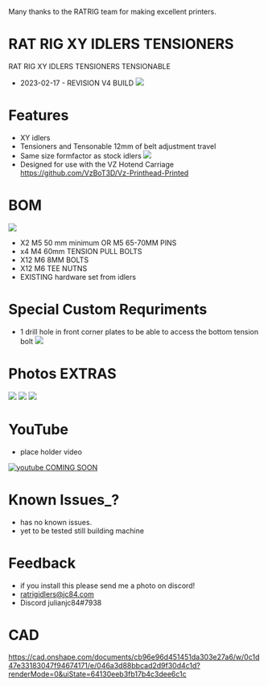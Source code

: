 Many thanks to the RATRIG team for making excellent printers.

# RAT RIG XY IDLERS TENSIONERS

RAT RIG XY IDLERS TENSIONERS TENSIONABLE

- 2023-02-17 - REVISION V4 BUILD
![](images/IDLER_SET.jpg)

# Features

- XY idlers
- Tensioners and Tensonable 12mm of belt adjustment travel
- Same size formfactor as stock idlers
![](images/TOPSIZING.jpg)
- Designed for use with the VZ Hotend Carriage https://github.com/VzBoT3D/Vz-Printhead-Printed

# BOM
![](images/BOM.jpg)
- X2 M5 50 mm minimum OR M5 65-70MM PINS
- x4 M4 60mm TENSION PULL BOLTS
- X12 M6 8MM BOLTS
- X12 M6 TEE NUTNS 
- EXISTING hardware set from idlers

# Special Custom Requriments

- 1 drill hole in front corner plates to be able to access the bottom tension bolt
![](images/FRONTHOLE.jpg)

# Photos EXTRAS

![](images/BULD1.jpg)
![](images/installed1.jpg)
![](images/INSTALLEDSIDE.jpg)

# YouTube

- place holder video

[![youtube COMING SOON](https://img.youtube.com/vi/8w1qv4k_UrQ/0.jpg)](https://www.youtube.com/watch?v=8w1qv4k_UrQ)

# Known Issues_?

- has no known issues.
- yet to be tested still building machine

# Feedback

 - if you install this please send me a photo on discord!
 - ratrigidlers@jc84.com
 - Discord julianjc84#7938
 
 # CAD
 
https://cad.onshape.com/documents/cb96e96d451451da303e27a6/w/0c1d47e33183047f94674171/e/046a3d88bbcad2d9f30d4c1d?renderMode=0&uiState=64130eeb3fb17b4c3dee6c1c